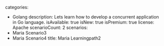 categories:
  - Golang
description: Lets learn how to develop a concurrent application in Go language.
isAvailable: true
isNew: true
isPremium: true
license: Apache
scenarioCount: 2
scenarios:
  - Maria Scenario3
  - Maria Scenario4
title: Maria Learningpath2
